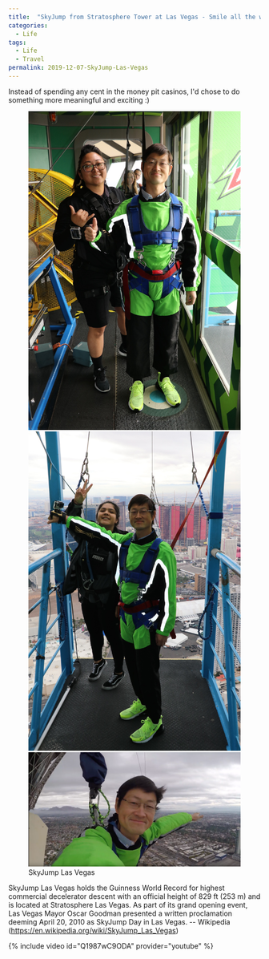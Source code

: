 ```yaml
---
title:  "SkyJump from Stratosphere Tower at Las Vegas - Smile all the way down"
categories: 
  - Life
tags:
  - Life 
  - Travel
permalink: 2019-12-07-SkyJump-Las-Vegas
---
```


Instead of spending any cent in the money pit casinos, I'd chose to do something more meaningful and exciting :)

<figure class="third">
    <a href="/assets/images/posts/2019-12-07-SkyJump-Las-Vegas/SkyJump-1.jpg"><img src="/assets/images/posts/2019-12-07-SkyJump-Las-Vegas/SkyJump-1.jpg"></a>
    <a href="/assets/images/posts/2019-12-07-SkyJump-Las-Vegas/SkyJump-2.jpg"><img src="/assets/images/posts/2019-12-07-SkyJump-Las-Vegas/SkyJump-2.jpg"></a>
    <a href="/assets/images/posts/2019-12-07-SkyJump-Las-Vegas/SkyJump-3.png"><img src="/assets/images/posts/2019-12-07-SkyJump-Las-Vegas/SkyJump-3.png"></a>
    <figcaption>SkyJump Las Vegas</figcaption>
</figure>

>
SkyJump Las Vegas holds the Guinness World Record for highest commercial decelerator descent with an official height of 829 ft (253 m) and is located at Stratosphere Las Vegas. As part of its grand opening event, Las Vegas Mayor Oscar Goodman presented a written proclamation deeming April 20, 2010 as SkyJump Day in Las Vegas.
  -- Wikipedia (https://en.wikipedia.org/wiki/SkyJump_Las_Vegas)

{% include video id="Q1987wC9ODA" provider="youtube" %}
